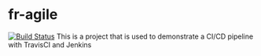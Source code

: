 # fr-agile

[![Build Status](https://travis-ci.org/Dean-Coakley/fr-agile.svg?branch=master)](https://travis-ci.org/Dean-Coakley/fr-agile)
This is a project that is used to demonstrate a CI/CD pipeline with TravisCI and Jenkins